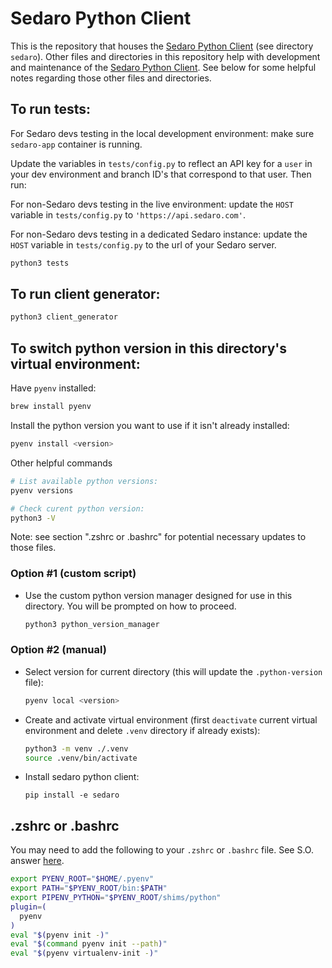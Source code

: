 # Sedaro Python Client

This is the repository that houses the [Sedaro Python Client](sedaro/README.md) (see directory `sedaro`). Other files and directories in this repository help with development and maintenance of the [Sedaro Python Client](sedaro/README.md). See below for some helpful notes regarding those other files and directories.

## To run tests:

For Sedaro devs testing in the local development environment: make sure `sedaro-app` container is running.

Update the variables in `tests/config.py` to reflect an API key for a `user` in your dev environment and branch ID's that correspond to that user. Then run:

For non-Sedaro devs testing in the live environment: update the `HOST` variable in `tests/config.py` to `'https://api.sedaro.com'`.

For non-Sedaro devs testing in a dedicated Sedaro instance: update the `HOST` variable in `tests/config.py` to the url of your Sedaro server.

```zsh
python3 tests
```

## To run client generator:

```zsh
python3 client_generator
```

## To switch python version in this directory's virtual environment:

Have `pyenv` installed:

```zsh
brew install pyenv
```

Install the python version you want to use if it isn't already installed:

```zsh
pyenv install <version>
```

Other helpful commands

```zsh
# List available python versions:
pyenv versions

# Check curent python version:
python3 -V
```

Note: see section ".zshrc or .bashrc" for potential necessary updates to those files.

### Option #1 (custom script)

- Use the custom python version manager designed for use in this directory. You will be prompted on how to proceed.

  ```zsh
  python3 python_version_manager
  ```

### Option #2 (manual)

- Select version for current directory (this will update the `.python-version` file):

  ```zsh
  pyenv local <version>
  ```

- Create and activate virtual environment (first `deactivate` current virtual environment and delete `.venv` directory if already exists):

  ```zsh
  python3 -m venv ./.venv
  source .venv/bin/activate
  ```

- Install sedaro python client:

  ```
  pip install -e sedaro
  ```

## .zshrc or .bashrc

You may need to add the following to your `.zshrc` or `.bashrc` file. See S.O. answer [here](https://stackoverflow.com/a/71364553/16448566).

```zsh
export PYENV_ROOT="$HOME/.pyenv"
export PATH="$PYENV_ROOT/bin:$PATH"
export PIPENV_PYTHON="$PYENV_ROOT/shims/python"
plugin=(
  pyenv
)
eval "$(pyenv init -)"
eval "$(command pyenv init --path)"
eval "$(pyenv virtualenv-init -)"
```
